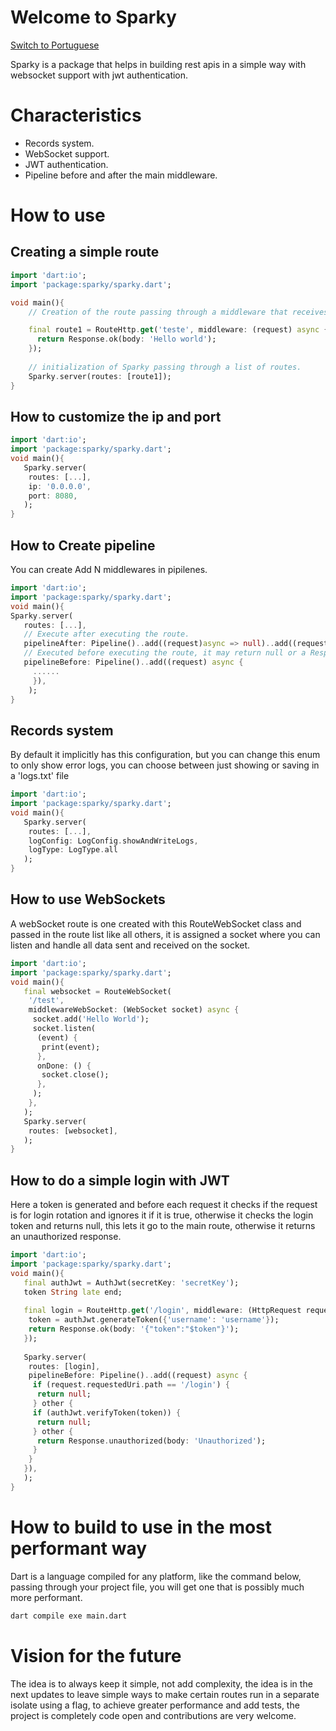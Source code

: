 # Welcome to Sparky

[Switch to Portuguese](README.md)

Sparky is a package that helps in building rest apis in a simple way with websocket support with jwt authentication.

# Characteristics

- Records system.
- WebSocket support.
- JWT authentication.
- Pipeline before and after the main middleware.

# How to use

## Creating a simple route

```dart
import 'dart:io';
import 'package:sparky/sparky.dart';

void main(){
    // Creation of the route passing through a middleware that receives all the data from the request, and needs to return a response.

    final route1 = RouteHttp.get('teste', middleware: (request) async {
      return Response.ok(body: 'Hello world');
    });
  
    // initialization of Sparky passing through a list of routes.
    Sparky.server(routes: [route1]);
}
```

## How to customize the ip and port

```dart
import 'dart:io';
import 'package:sparky/sparky.dart';
void main(){
   Sparky.server(
    routes: [...],
    ip: '0.0.0.0',
    port: 8080,
   );
}
```

## How to Create pipeline

You can create Add N middlewares in pipilenes.

```dart
import 'dart:io';
import 'package:sparky/sparky.dart';
void main(){
Sparky.server(
   routes: [...],
   // Execute after executing the route.
   pipelineAfter: Pipeline()..add((request)async => null)..add((request)async => null),
   // Executed before executing the route, it may return null or a Response, if a response is returned it does not execute the main route.
   pipelineBefore: Pipeline()..add((request) async {
     ......
     }),
    );
}
```

## Records system

By default it implicitly has this configuration, but you can change this enum to only show error logs, you can choose between just showing or saving in a 'logs.txt' file

```dart
import 'dart:io';
import 'package:sparky/sparky.dart';
void main(){
   Sparky.server(
    routes: [...],
    logConfig: LogConfig.showAndWriteLogs,
    logType: LogType.all
   );
}
```

## How to use WebSockets

A webSocket route is one created with this RouteWebSocket class and passed in the route list like all others, it is assigned a socket where you can listen and handle all data sent and received on the socket.

```dart
import 'dart:io';
import 'package:sparky/sparky.dart';
void main(){
   final websocket = RouteWebSocket(
    '/test',
    middlewareWebSocket: (WebSocket socket) async {
     socket.add('Hello World');
     socket.listen(
      (event) {
       print(event);
      },
      onDone: () {
       socket.close();
      },
     );
    },
   );
   Sparky.server(
    routes: [websocket],
   );
}
```

## How to do a simple login with JWT

Here a token is generated and before each request it checks if the request is for login rotation and ignores it if it is true, otherwise it checks the login token and returns null, this lets it go to the main route, otherwise it returns an unauthorized response.

```dart
import 'dart:io';
import 'package:sparky/sparky.dart';
void main(){
   final authJwt = AuthJwt(secretKey: 'secretKey');
   token String late end;
 
   final login = RouteHttp.get('/login', middleware: (HttpRequest request) async {
    token = authJwt.generateToken({'username': 'username'});
    return Response.ok(body: '{"token":"$token"}');
   });
 
   Sparky.server(
    routes: [login],
    pipelineBefore: Pipeline()..add((request) async {
     if (request.requestedUri.path == '/login') {
      return null;
     } other {
     if (authJwt.verifyToken(token)) {
      return null;
     } other {
      return Response.unauthorized(body: 'Unauthorized');
     }
    }
   }),
   );
}
```

# How to build to use in the most performant way

Dart is a language compiled for any platform, like the command below, passing through your project file, you will get one that is possibly much more performant.

```bash
dart compile exe main.dart
```

# Vision for the future

The idea is to always keep it simple, not add complexity, the idea is in the next updates to leave simple ways to make certain routes run in a separate isolate using a flag, to achieve greater performance and add tests, the project is completely code open and contributions are very welcome.
